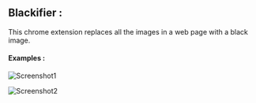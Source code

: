 ## Blackifier : 

This chrome extension replaces all the images in a web page with a black image.

#### Examples :

![Screenshot1](https://github.com/arnav-mandal1234/Chrome-Extensions/blob/master/blackifier/Screenshot1.PNG)

![Screenshot2](https://github.com/arnav-mandal1234/Chrome-Extensions/blob/master/blackifier/Screenshot2.PNG)


